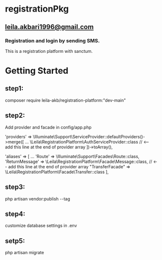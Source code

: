 # registrationPkg
## leila.akbari1996@gmail.com
### Registration and login by sending SMS.
This is a registration platform with sanctum.

# Getting Started
## step1:
composer require leila-akb/registration-platform:"dev-main"
## step2:
Add provider and facade in config/app.php

'providers' => \Illuminate\Support\ServiceProvider::defaultProviders()->merge([
        ...
        \Leila\RegistrationPlatform\AuthServiceProvider::class // <-- add this line at the end of provider array 
    ])->toArray(),

'aliases' => [
        ...
         'Route'     => \Illuminate\Support\Facades\Route::class,
        'ReturnMessage' => \Leila\RegistrationPlatform\Facade\Message::class, // <-- add this line at the end of provider array 
        "TransferFacade" => \Leila\RegistrationPlatform\Facade\Transfer::class
 ],
 ## step3:
 php artisan vendor:publish --tag

 ## step4:
customize database settings in .env

 ## setp5:
 php artisan migrate

